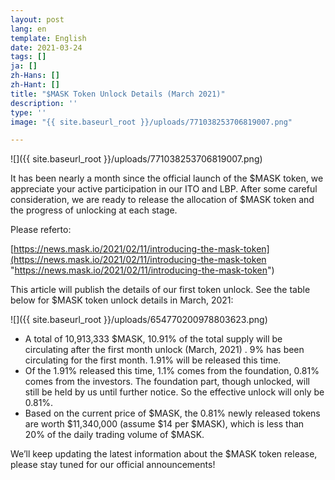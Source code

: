 ```yaml
---
layout: post
lang: en
template: English
date: 2021-03-24
tags: []
ja: []
zh-Hans: []
zh-Hant: []
title: "$MASK Token Unlock Details (March 2021)"
description: ''
type: ''
image: "{{ site.baseurl_root }}/uploads/771038253706819007.png"

---
```

![]({{ site.baseurl_root }}/uploads/771038253706819007.png)

It has been nearly a month since the official launch of the $MASK token, we appreciate your active participation in our ITO and LBP. After some careful consideration, we are ready to release the allocation of $MASK token and the progress of unlocking at each stage.

Please referto:

[https://news.mask.io/2021/02/11/introducing-the-mask-token](https://news.mask.io/2021/02/11/introducing-the-mask-token "https://news.mask.io/2021/02/11/introducing-the-mask-token")

This article will publish the details of our first token unlock. See the table below for $MASK token unlock details in March, 2021:

![]({{ site.baseurl_root }}/uploads/654770200978803623.png)

* A total of 10,913,333 $MASK, 10.91% of the total supply will be circulating after the first month unlock (March, 2021) . 9% has been circulating for the first month. 1.91% will be released this time.
* Of the 1.91% released this time, 1.1% comes from the foundation, 0.81% comes from the investors. The foundation part, though unlocked, will still be held by us until further notice. So the effective unlock will only be 0.81%.
* Based on the current price of $MASK, the 0.81% newly released tokens are worth $11,340,000 (assume $14 per $MASK), which is less than 20% of the daily trading volume of $MASK.

We’ll keep updating the latest information about the $MASK token release, please stay tuned for our official announcements!